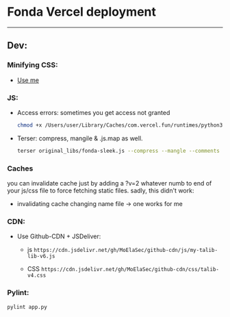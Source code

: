 # Fonda Vercel deployment


---

## Dev:

### Minifying CSS:

- [Use me](https://codebeautify.org/css-beautify-minify#)
### JS:

- Access errors:
    sometimes you get access not granted
    ```zsh
    chmod +x /Users/user/Library/Caches/com.vercel.fun/runtimes/python3/bootstrap  
    ```

- Terser:
    compress, mangile & .js.map as well.
    ```zsh
    terser original_libs/fonda-sleek.js --compress --mangle --comments "false" --output "static/my-fonda-lib-v1.js" --source-map "url='static/my-fonda-lib-v1.js.map',content='inline'"  
    ```

### Caches
you can invalidate cache just by adding a ?v=2 whatever numb to end of your js/css file to force fetching static files.
sadly, this didn't work:
- invalidating cache changing name file -> one works for me


### CDN:

- Use Github-CDN + JSDeliver:
    - js
    `https://cdn.jsdelivr.net/gh/MoElaSec/github-cdn/js/my-talib-lib-v6.js`

    - CSS
    `https://cdn.jsdelivr.net/gh/MoElaSec/github-cdn/css/talib-v4.css`

### Pylint:

```python3
pylint app.py
```